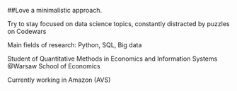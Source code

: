 ##Love a minimalistic approach.

Try to stay focused on data science topics, constantly distracted by puzzles on Codewars

Main fields of research: Python, SQL, Big data

Student of Quantitative Methods in Economics and Information Systems @Warsaw School of Economics

Currently working in Amazon (AVS) 
